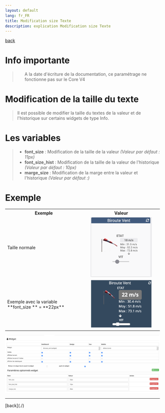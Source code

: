 ```yaml
---
layout: default
lang: fr_FR
title: Modification size Texte
description: explication Modification size Texte
---
```

[back](./)
# Info importante

<blockquote>
    <ul>
        A la date d'écriture de la documentation, ce paramétrage ne fonctionne pas sur le Core V4
    </ul>
</blockquote>

# Modification de la taille du texte

<blockquote>
    Il est possible de modifier la taille du textes de la valeur et de l'historique sur certains widgets de type Info.
</blockquote>

# Les variables

<blockquote>
    <ul>
        <li><b>font_size</b> : Modification de la taille de la valeur <i>(Valeur par défaut : 11px)</i></li>
        <li><b>font_size_hist</b> : Modification de la taille de la valeur de l'historique <i>(Valeur par défaut : 10px)</i></li>
        <li><b>marge_size</b> : Modification de la marge entre la valeur et l'historique <i>(Valeur par défaut :)</i></li>
    </ul>
</blockquote>

# Exemple
<CENTER>
    <TABLE width="60%">
        <TR>
            <th scope="col" width="50%">Exemple</th>
            <th scope="col" width="50%">Valeur</th>
        </TR>
        <TR>
            <TD width="50%">Taille normale</TD>
            <TD width="50%" align="center"><img src="../img/config_size_1.png" alt="Size normal" width="200"/></TD>
        </TR>
        <TR>
            <TD width="50%">Exemple avec la variable **font_size ** = **22px**</TD>
            <TD width="50%" align="center"><img src="../img/config_size_2.png" alt="Size" width="200" /></TD>
        </TR>
    </TABLE>
</CENTER>
<p><img src="../img/config_size_3.png" alt="Size réglage" width="800"/></p>


<hr />
[back](./)